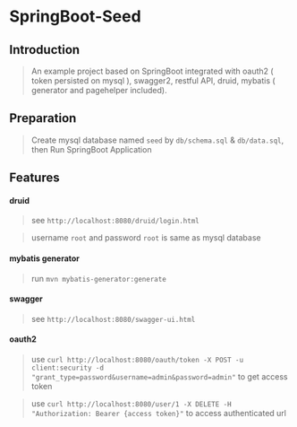 # SpringBoot-Seed

## Introduction

> An example project based on SpringBoot integrated with oauth2 ( token persisted on mysql ), swagger2, restful API, druid, mybatis ( generator and pagehelper included).

## Preparation

> Create mysql database named `seed` by `db/schema.sql` & `db/data.sql`, then Run SpringBoot Application

## Features


#### druid
> see `http://localhost:8080/druid/login.html`

> username `root` and password `root` is same as mysql database


#### mybatis generator
> run `mvn mybatis-generator:generate`

#### swagger
> see `http://localhost:8080/swagger-ui.html `

#### oauth2
>use `curl http://localhost:8080/oauth/token -X POST -u client:security -d "grant_type=password&username=admin&password=admin"` to get access token

> use `curl http://localhost:8080/user/1 -X DELETE -H "Authorization: Bearer {access token}"` to access authenticated url
